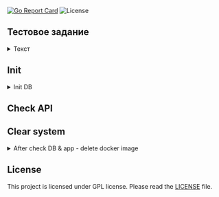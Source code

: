 [![Go Report Card](https://goreportcard.com/badge/github.com/dreddsa5dies/automateGo)](https://goreportcard.com/report/github.com/dreddsa5dies/httprestapient) ![License](https://img.shields.io/badge/License-GPL-blue.svg)  

## Тестовое задание
<details>
  <summary>Текст</summary>
Предлагается реализовать HTTP сервер с использованием ORM https://entgo.io/

Сервер должен реализовать CRUD работы с сущностью "Матрица атаки".

Сущность "Матрица атаки" имеет характеристики:
  - Вендор
  - Наименование матрицы
  - Версия матрицы
  - Дата создания
  - Дата обновления

Таблицу сделать плоскую. При желании, можно сделать несколько таблиц со связями, например вынести Вендора в отдельную таблицу, в которой вендор будет иметь характеристики "Страна".

Требования к CRUD:
  - Создать матрицу
  - Получить список матриц с пагинацией результатов
  - Получить одну матрицу по ключу
  - Изменить матрицу
  - Удалить матрицу

Использовать стандар`зможно, написать скрипт либо отдельную программу которая заполняет матрицу небольшим количеством пробных данных.
</details>

## Init
<details>
  <summary>Init DB</summary>

  ```bash
    git clone 
    cd init
    docker build -t matrix .
    # connect to localhost:5432
    docker run -d --name matrix -p 5432:5432 matrix
    # проверка запуска образа
    docker ps
    # проверка базы
    docker exec -it matrix psql -d matrix_attack -U muser
  ```

</details>

## Check API

## Clear system
<details>
  <summary>After check DB & app - delete docker image</summary>

  ```bash
    docker stop matrix
    docker rm matrix
    docker rm $(docker ps -aq)
    docker rmi matrix
  ```

</details>

## License
This project is licensed under GPL license. Please read the [LICENSE](https:/github.com/dreddsa5dies/httprestapient/tree/master/LICENSE.md) file.
